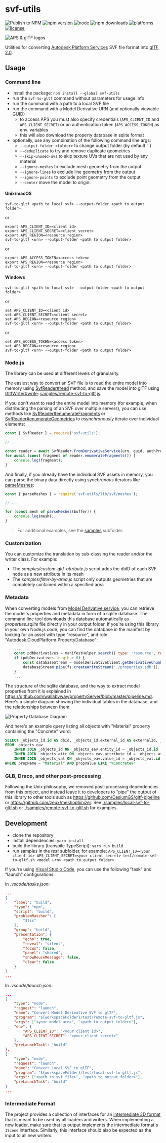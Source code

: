 # svf-utils

![Publish to NPM](https://github.com/petrbroz/svf-utils/workflows/Publish%20to%20NPM/badge.svg)
[![npm version](https://badge.fury.io/js/svf-utils.svg)](https://badge.fury.io/js/svf-utils)
![node](https://img.shields.io/node/v/svf-utils.svg)
![npm downloads](https://img.shields.io/npm/dw/svf-utils.svg)
![platforms](https://img.shields.io/badge/platform-windows%20%7C%20osx%20%7C%20linux-lightgray.svg)
[![license](https://img.shields.io/badge/license-MIT-blue.svg)](http://opensource.org/licenses/MIT)

![APS & glTF logos](./logo.png)

Utilities for converting [Autodesk Platform Services](https://aps.autodesk.com) SVF file format into
[glTF 2.0](https://github.com/KhronosGroup/glTF/tree/master/specification/2.0).

## Usage

### Command line

- install the package: `npm install --global svf-utils`
- run the `svf-to-gltf` command without parameters for usage info
- run the command with a path to a local SVF file
- run the command with a Model Derivative URN (and optionally viewable GUID)
    - to access APS you must also specify credentials (`APS_CLIENT_ID` and `APS_CLIENT_SECRET`)
    or an authentication token (`APS_ACCESS_TOKEN`) as env. variables
    - this will also download the property database in sqlite format
- optionally, use any combination of the following command line args:
  - `--output-folder <folder>` to change output folder (by default '.')
  - `--deduplicate` to try and remove duplicate geometries
  - `--skip-unused-uvs` to skip texture UVs that are not used by any material
  - `--ignore-meshes` to exclude mesh geometry from the output
  - `--ignore-lines` to exclude line geometry from the output
  - `--ignore-points` to exclude point geometry from the output
  - `--center` move the model to origin

#### Unix/macOS

```
svf-to-gltf <path to local svf> --output-folder <path to output folder>
```

or

```
export APS_CLIENT_ID=<client id>
export APS_CLIENT_SECRET=<client secret>
export APS_REGION=<resource region>
svf-to-gltf <urn> --output-folder <path to output folder>
```

or

```
export APS_ACCESS_TOKEN=<access token>
export APS_REGION=<resource region>
svf-to-gltf <urn> --output-folder <path to output folder>
```

#### Windows

```
svf-to-gltf <path to local svf> --output-folder <path to output folder>
```

or

```
set APS_CLIENT_ID=<client id>
set APS_CLIENT_SECRET=<client secret>
set APS_REGION=<resource region>
svf-to-gltf <urn> --output-folder <path to output folder>
```

or

```
set APS_ACCESS_TOKEN=<access token>
set APS_REGION=<resource region>
svf-to-gltf <urn> --output-folder <path to output folder>
```

### Node.js

The library can be used at different levels of granularity.

The easiest way to convert an SVF file is to read the entire model into memory
using [SvfReader#read](https://petrbroz.github.io/svf-utils/docs/classes/_svf_reader_.reader.html#read)
method, and save the model into glTF using [GltfWriter#write](https://petrbroz.github.io/svf-utils/docs/classes/_gltf_writer_.writer.html#write):
[samples/remote-svf-to-gltf.js](./samples/remote-svf-to-gltf.js).

If you don't want to read the entire model into memory (for example, when distributing
the parsing of an SVF over multiple servers), you can use methods like
[SvfReader#enumerateFragments](https://petrbroz.github.io/svf-utils/docs/classes/_svf_reader_.reader.html#enumeratefragments)
or [SvfReader#enumerateGeometries](https://petrbroz.github.io/svf-utils/docs/classes/_svf_reader_.reader.html#enumerategeometries)
to _asynchronously_ iterate over individual elements:

```js
const { SvfReader } = require('svf-utils');

// ...

const reader = await SvfReader.FromDerivativeService(urn, guid, authProvider);
for await (const fragment of reader.enumerateFragments()) {
    console.log(fragment);
}
```

And finally, if you already have the individual SVF assets in memory, you can parse the binary data
directly using _synchronous_ iterators like [parseMeshes](https://petrbroz.github.io/svf-utils/docs/modules/_svf_meshes_.html#parsemeshes):

```js
const { parseMeshes } = require('svf-utils/lib/svf/meshes');

// ...

for (const mesh of parseMeshes(buffer)) {
    console.log(mesh);
}
```

> For additional examples, see the [samples](./samples) subfolder.

### Customization

You can customize the translation by sub-classing the reader and/or the writer class. For example:

- The _samples/custom-gltf-attribute.js_ script adds the dbID of each SVF node as a new attribute in its mesh
- The _samples/filter-by-area.js_ script only outputs geometries that are completely contained within a specified area

### Metadata

When converting models from [Model Derivative service](https://aps.autodesk.com/en/docs/model-derivative/v2),
you can retrieve the model's properties and metadata in form of a sqlite database. The command line tool downloads
this database automatically as _properties.sqlite_ file directly in your output folder. If you're using this library
in your own Node.js code, you can find the database in the manifest by looking for an asset with type "resource",
and role "Autodesk.CloudPlatform.PropertyDatabase":

```js
    ...
    const pdbDerivatives = manifestHelper.search({ type: 'resource', role: 'Autodesk.CloudPlatform.PropertyDatabase' });
    if (pdbDerivatives.length > 0) {
        const databaseStream = modelDerivativeClient.getDerivativeChunked(urn, pdbDerivatives[0].urn, 1 << 20);
        databaseStream.pipe(fs.createWriteStream('./properties.sdb'));
    }
    ...
```

The structure of the sqlite database, and the way to extract model properties from it is explained in
https://github.com/wallabyway/propertyServer/blob/master/pipeline.md. Here's a simple diagram showing
the individual tables in the database, and the relationships between them:

![Property Database Diagram](https://user-images.githubusercontent.com/440241/42006177-35a1070e-7a2d-11e8-8c9e-48a0afeea00f.png)

And here's an example query listing all objects with "Material" property containing the "Concrete" word:

```sql
SELECT _objects_id.id AS dbId, _objects_id.external_id AS externalId, _objects_attr.name AS propName, _objects_val.value AS propValue
FROM _objects_eav
    INNER JOIN _objects_id ON _objects_eav.entity_id = _objects_id.id
    INNER JOIN _objects_attr ON _objects_eav.attribute_id = _objects_attr.id
    INNER JOIN _objects_val ON _objects_eav.value_id = _objects_val.id
WHERE propName = "Material" AND propValue LIKE "%Concrete%"
```

### GLB, Draco, and other post-processing

Following the Unix philosophy, we removed post-processing dependencies from this project,
and instead leave it to developers to "pipe" the output of this library to other tools
such as https://github.com/CesiumGS/gltf-pipeline or https://github.com/zeux/meshoptimizer.
See [./samples/local-svf-to-gltf.sh](./samples/local-svf-to-gltf.sh) or
[./samples/remote-svf-to-gltf.sh](./samples/remote-svf-to-gltf.sh) for examples.

## Development

- clone the repository
- install dependencies: `yarn install`
- build the library (transpile TypeScript): `yarn run build`
- run samples in the _test_ subfolder, for example: `APS_CLIENT_ID=<your client id> APS_CLIENT_SECRET=<your client secret> test/remote-svf-to-gltf.sh <model urn> <path to output folder>`

If you're using [Visual Studio Code](https://code.visualstudio.com), you can use the following "task" and "launch" configurations:

In _.vscode/tasks.json_:

```json
...
{
    "label": "build",
    "type": "npm",
    "script": "build",
    "problemMatcher": [
        "$tsc"
    ],
    "group": "build",
    "presentation": {
        "echo": true,
        "reveal": "silent",
        "focus": false,
        "panel": "shared",
        "showReuseMessage": false,
        "clear": false
    }
}
...
```

In _.vscode/launch.json_:

```json
...
{
    "type": "node",
    "request": "launch",
    "name": "Convert Model Derivative SVF to glTF",
    "program": "${workspaceFolder}/test/remote-svf-to-gltf.js",
    "args": ["<your model urn>", "<path to output folder>"],
    "env": {
        "APS_CLIENT_ID": "<your client id>",
        "APS_CLIENT_SECRET": "<your client secret>"
    },
    "preLaunchTask": "build"
},
{
    "type": "node",
    "request": "launch",
    "name": "Convert Local SVF to glTF",
    "program": "${workspaceFolder}/test/local-svf-to-gltf.js",
    "args": ["<path to svf file>", "<path to output folder>"],
    "preLaunchTask": "build"
}
...
```

### Intermediate Format

The project provides a collection of interfaces for an [intermediate 3D format](./src/common/intermediate-format.ts)
that is meant to be used by all loaders and writers. When implementing a new loader, make sure that
its output implements the intermediate format's `IScene` interface. Similarly, this interface should
also be expected as the input to all new writers.
